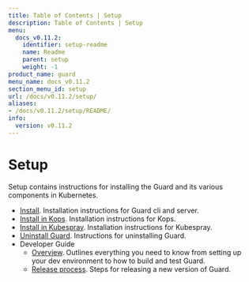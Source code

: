 ```yaml
---
title: Table of Contents | Setup
description: Table of Contents | Setup
menu:
  docs_v0.11.2:
    identifier: setup-readme
    name: Readme
    parent: setup
    weight: -1
product_name: guard
menu_name: docs_v0.11.2
section_menu_id: setup
url: /docs/v0.11.2/setup/
aliases:
- /docs/v0.11.2/setup/README/
info:
  version: v0.11.2
---
```


# Setup

Setup contains instructions for installing the Guard and its various components in Kubernetes.

- [Install](/docs/v0.11.2/setup/install). Installation instructions for Guard cli and server.
- [Install in Kops](/docs/v0.11.2/setup/install-kops). Installation instructions for Kops.
- [Install in Kubespray](/docs/v0.11.2/setup/install-kubespray). Installation instructions for Kubespray.
- [Uninstall Guard](/docs/v0.11.2/setup/uninstall). Instructions for uninstalling Guard.
- Developer Guide
  - [Overview](/docs/v0.11.2/setup/developer-guide/overview). Outlines everything you need to know from setting up your dev environment to how to build and test Guard.
  - [Release process](/docs/v0.11.2/setup/developer-guide/release). Steps for releasing a new version of Guard.
